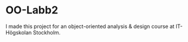 # OO-Labb2

I made this project for an object-oriented analysis & design course at IT-Högskolan Stockholm.
